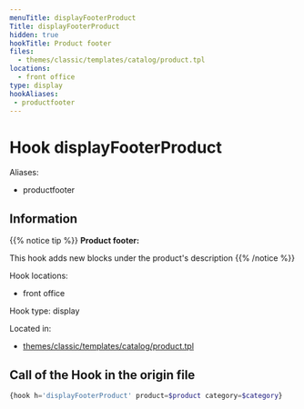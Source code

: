 ```yaml
---
menuTitle: displayFooterProduct
Title: displayFooterProduct
hidden: true
hookTitle: Product footer
files:
  - themes/classic/templates/catalog/product.tpl
locations:
  - front office
type: display
hookAliases:
 - productfooter
---
```


# Hook displayFooterProduct

Aliases: 
 - productfooter



## Information

{{% notice tip %}}
**Product footer:** 

This hook adds new blocks under the product's description
{{% /notice %}}

Hook locations: 
  - front office

Hook type: display

Located in: 
  - [themes/classic/templates/catalog/product.tpl](https://github.com/PrestaShop/PrestaShop/blob/8.0.x/themes/classic/templates/catalog/product.tpl)

## Call of the Hook in the origin file

```php
{hook h='displayFooterProduct' product=$product category=$category}
```